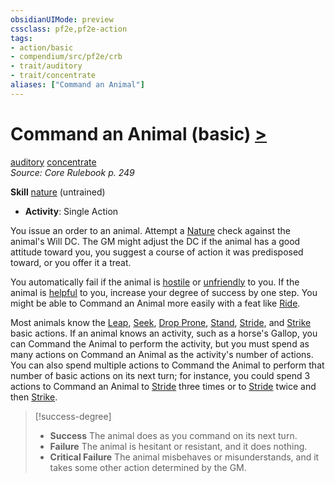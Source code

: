 ```yaml
---
obsidianUIMode: preview
cssclass: pf2e,pf2e-action
tags:
- action/basic
- compendium/src/pf2e/crb
- trait/auditory
- trait/concentrate
aliases: ["Command an Animal"]
---
```

# Command an Animal (basic) [>](/rules/core-rulebook/chapter-9-playing-the-game.md#Actions "Single Action")
[auditory](/rules/traits/auditory.md)  [concentrate](/rules/traits/concentrate.md)  
*Source: Core Rulebook p. 249*  

**Skill** [nature](/compendium/skills.md#Nature) (untrained)
- **Activity**: Single Action

You issue an order to an animal. Attempt a [Nature](/compendium/skills.md#Nature) check against the animal's Will DC. The GM might adjust the DC if the animal has a good attitude toward you, you suggest a course of action it was predisposed toward, or you offer it a treat.

You automatically fail if the animal is [hostile](/rules/conditions.md#Hostile) or [unfriendly](/rules/conditions.md#Unfriendly) to you. If the animal is [helpful](/rules/conditions.md#Helpful) to you, increase your degree of success by one step. You might be able to Command an Animal more easily with a feat like [Ride](/compendium/feats/ride.md).

Most animals know the [Leap](/rules/actions/leap.md), [Seek](/rules/actions/seek.md), [Drop Prone](/rules/actions/drop-prone.md), [Stand](/rules/actions/stand.md), [Stride](/rules/actions/stride.md), and [Strike](/rules/actions/strike.md) basic actions. If an animal knows an activity, such as a horse's Gallop, you can Command the Animal to perform the activity, but you must spend as many actions on Command an Animal as the activity's number of actions. You can also spend multiple actions to Command the Animal to perform that number of basic actions on its next turn; for instance, you could spend 3 actions to Command an Animal to [Stride](/rules/actions/stride.md) three times or to [Stride](/rules/actions/stride.md) twice and then [Strike](/rules/actions/strike.md).

> [!success-degree] 
> - **Success** The animal does as you command on its next turn.
> - **Failure** The animal is hesitant or resistant, and it does nothing.
> - **Critical Failure** The animal misbehaves or misunderstands, and it takes some other action determined by the GM.